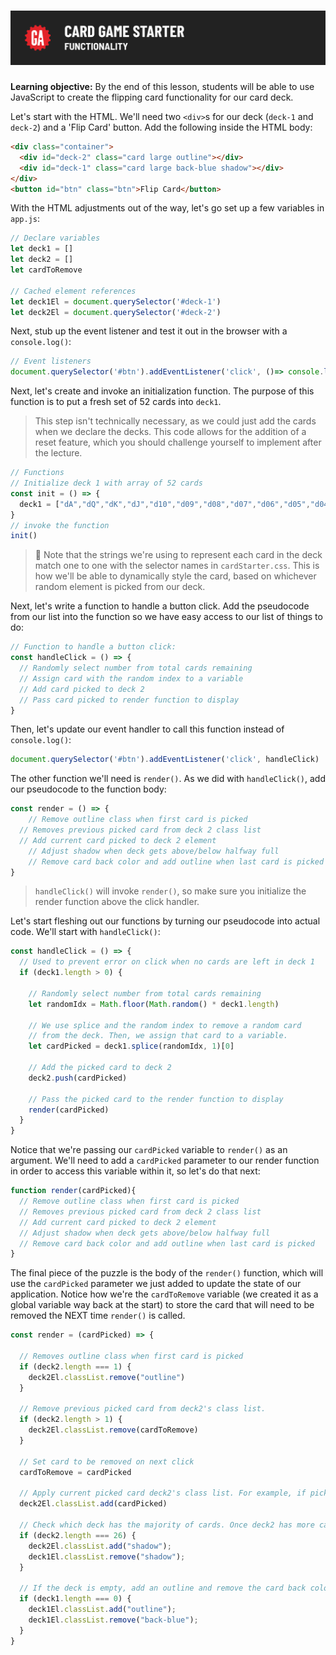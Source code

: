 # ![CSS Card Deck - Creating The Deck](./assets/hero.png)

**Learning objective:** By the end of this lesson, students will be able to use JavaScript to create the flipping card functionality for our card deck.

Let's start with the HTML. We'll need two `<div>`s for our deck (`deck-1` and `deck-2`) and a 'Flip Card' button. Add the following inside the HTML body: 

```html
<div class="container">
  <div id="deck-2" class="card large outline"></div>
  <div id="deck-1" class="card large back-blue shadow"></div>
</div>
<button id="btn" class="btn">Flip Card</button>
```

With the HTML adjustments out of the way, let's go set up a few variables in `app.js`:

```javascript
// Declare variables
let deck1 = []
let deck2 = []
let cardToRemove

// Cached element references
let deck1El = document.querySelector('#deck-1')
let deck2El = document.querySelector('#deck-2')
```

Next, stub up the event listener and test it out in the browser with a `console.log()`:

```javascript
// Event listeners
document.querySelector('#btn').addEventListener('click', ()=> console.log('clicked'))
```

Next, let's create and invoke an initialization function. The purpose of this function is to put a fresh set of 52 cards into `deck1`. 

> This step isn't technically necessary, as we could just add the cards when we declare the decks. This code allows for the addition of a reset feature, which you should challenge yourself to implement after the lecture.

```javascript
// Functions
// Initialize deck 1 with array of 52 cards
const init = () => {
  deck1 = ["dA","dQ","dK","dJ","d10","d09","d08","d07","d06","d05","d04","d03","d02","hA","hQ","hK","hJ","h10","h09","h08","h07","h06","h05","h04","h03","h02","cA","cQ","cK","cJ","c10","c09","c08","c07","c06","c05","c04","c03","c02","sA","sQ","sK","sJ","s10","s09","s08","s07","s06","s05","s04","s03","s02"]
}
// invoke the function
init()
```

> 🧠 Note that the strings we're using to represent each card in the deck match one to one with the selector names in `cardStarter.css`. This is how we'll be able to dynamically style the card, based on whichever random element is picked from our deck.

Next, let's write a function to handle a button click. Add the pseudocode from our list into the function so we have easy access to our list of things to do:

```javascript
// Function to handle a button click:
const handleClick = () => {
  // Randomly select number from total cards remaining
  // Assign card with the random index to a variable
  // Add card picked to deck 2
  // Pass card picked to render function to display
}
```

Then, let's update our event handler to call this function instead of `console.log()`:

```javascript
document.querySelector('#btn').addEventListener('click', handleClick)
```

The other function we'll need is `render()`. As we did with `handleClick()`, add our pseudocode to the function body: 

```javascript
const render = () => {
	// Remove outline class when first card is picked
  // Removes previous picked card from deck 2 class list
  // Add current card picked to deck 2 element
	// Adjust shadow when deck gets above/below halfway full
	// Remove card back color and add outline when last card is picked
}
```

> `handleClick()` will invoke `render()`, so make sure you initialize the render function above the click handler.

Let's start fleshing out our functions by turning our pseudocode into actual code. We'll start with `handleClick()`:

```javascript
const handleClick = () => {
  // Used to prevent error on click when no cards are left in deck 1
  if (deck1.length > 0) {  

    // Randomly select number from total cards remaining
    let randomIdx = Math.floor(Math.random() * deck1.length)

    // We use splice and the random index to remove a random card 
    // from the deck. Then, we assign that card to a variable. 
    let cardPicked = deck1.splice(randomIdx, 1)[0]

    // Add the picked card to deck 2
    deck2.push(cardPicked) 

    // Pass the picked card to the render function to display
    render(cardPicked)
  }
}
```

Notice that we're passing our `cardPicked` variable to `render()` as an argument. We'll need to add a `cardPicked` parameter to our render function in order to access this variable within it, so let's do that next: 

```javascript
function render(cardPicked){
  // Remove outline class when first card is picked
  // Removes previous picked card from deck 2 class list
  // Add current card picked to deck 2 element
  // Adjust shadow when deck gets above/below halfway full
  // Remove card back color and add outline when last card is picked
}
```

The final piece of the puzzle is the body of the `render()` function, which will use the `cardPicked` parameter we just added to update the state of our application. Notice how we're the `cardToRemove` variable (we created it as a global variable way back at the start) to store the card that will need to be removed the NEXT time `render()` is called.

```javascript
const render = (cardPicked) => {

  // Removes outline class when first card is picked
  if (deck2.length === 1) {  
    deck2El.classList.remove("outline")
  }

  // Remove previous picked card from deck2's class list. 
  if (deck2.length > 1) {  
    deck2El.classList.remove(cardToRemove)
  }

  // Set card to be removed on next click
  cardToRemove = cardPicked  

  // Apply current picked card deck2's class list. For example, if picked card was "h08", the the deck2El would gain the class "h08", which correlates to a background image of the eight of hearts. 
  deck2El.classList.add(cardPicked)  

  // Check which deck has the majority of cards. Once deck2 has more cards, remove shadow from deck1 and apply it to deck2.
  if (deck2.length === 26) {  
    deck2El.classList.add("shadow");
    deck1El.classList.remove("shadow");
  }
	
  // If the deck is empty, add an outline and remove the card back color
  if (deck1.length === 0) {  
    deck1El.classList.add("outline");
    deck1El.classList.remove("back-blue");
  }
}
```

